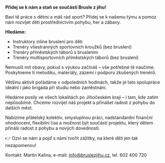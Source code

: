 **Přidej se k nám a staň se součástí Brusle z jihu!**

Baví tě práce s dětmi a máš rád sport? Přidej se k našemu týmu a pomoz nám rozvíjet děti prostřednictvím pohybu, her a zábavy.

**Hledáme:**
- Instruktory inline bruslení pro děti
- Trenéry všestranných sportovních kroužků (bez bruslení)
- Trenéry příměstských táborů s bruslením
- Trenéry multisportovních příměstských táborů (bez bruslení)

Nemusíš mít obavy, pokud s výukou začínáš – vše potřebné tě naučíme. Poskytneme ti metodiku, materiály, zázemí i podporu zkušených trenérů.

Většinu aktivit pořádáme v odpoledních hodinách, takže je tato spolupráce ideální i jako brigáda při studiu nebo zaměstnání.

Hledáme posily ve všech lokalitách po Jihočeském kraji – i tam, kde zatím nepůsobíme. Chceme rozvíjet náš projekt a přinášet radost z pohybu do dalších měst.

Nabízíme přátelský kolektiv, smysluplnou práci, nadstandardní finanční ohodnocení, flexibilní čas a možnost být součástí projektu, který dětem přináší radost z pohybu a nových dovedností.

👉 Ozvi se nám a pojď s námi tvořit zážitky, na které děti jen tak nezapomenou!

Kontakt: Martin Kalina, e-mail: info@bruslezjihu.cz, tel. 602 400 720
